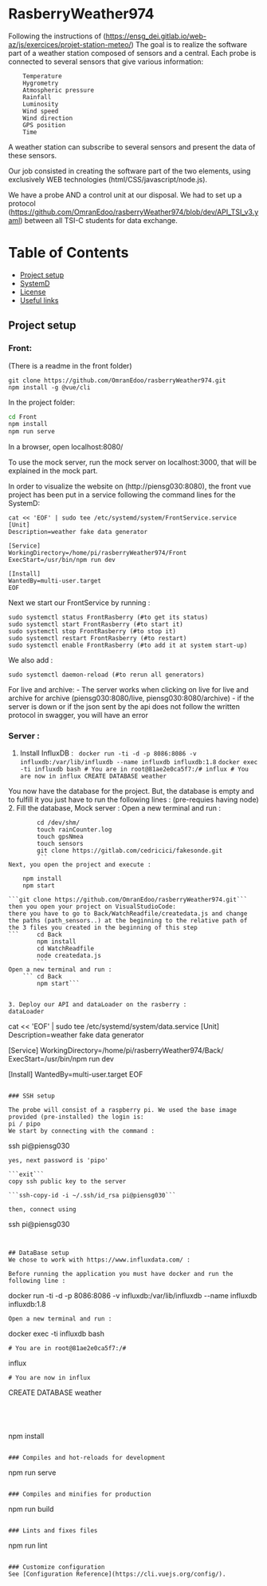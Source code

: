 # RasberryWeather974
Following the instructions of (https://ensg_dei.gitlab.io/web-az/js/exercices/projet-station-meteo/)
The goal is to realize the software part of a weather station composed of sensors and a central. Each probe is connected to several sensors that give various information:
```
    Temperature
    Hygrometry
    Atmospheric pressure
    Rainfall
    Luminosity
    Wind speed 
    Wind direction
    GPS position  
    Time
```
A weather station can subscribe to several sensors and present the data of these sensors.

Our job consisted in creating the software part of the two elements, using exclusively WEB technologies (html/CSS/javascript/node.js).

We have a probe AND a control unit at our disposal. We had to set up a protocol (https://github.com/OmranEdoo/rasberryWeather974/blob/dev/API_TSI_v3.yaml) between all TSI-C students for data exchange.

# Table of Contents

- [Project setup](#projectsetup)
- [SystemD](#systemd)
- [License](#license)
- [Useful links](#usefullinks)


## Project setup
### Front: 
(There is a readme in the front folder)

```
git clone https://github.com/OmranEdoo/rasberryWeather974.git
npm install -g @vue/cli  
```
In the project folder:
```cmd
cd Front 
npm install 
npm run serve 
```

In a browser, open localhost:8080/

To use the mock server, run the mock server on localhost:3000, that will be explained in the mock part.

In order to visualize the website on (http://piensg030:8080), the front vue project has been put in a service following the command lines for the SystemD: 
```
cat << 'EOF' | sudo tee /etc/systemd/system/FrontService.service
[Unit]
Description=weather fake data generator

[Service]
WorkingDirectory=/home/pi/rasberryWeather974/Front
ExecStart=/usr/bin/npm run dev

[Install]
WantedBy=multi-user.target
EOF
```
Next we start our FrontService by running :
```
sudo systemctl status FrontRasberry (#to get its status)
sudo systemctl start FrontRasberry (#to start it)
sudo systemctl stop FrontRasberry (#to stop it)
sudo systemctl restart FrontRasberry (#to restart)
sudo systemctl enable FrontRasberry (#to add it at system start-up)
```
We also add : 
```
sudo systemctl daemon-reload (#to rerun all generators)
```

For live and archive:
        - The server works when clicking on live for live and archive for archive (piensg030:8080/live, piensg030:8080/archive)
        - if the server is down or if the json sent by the api does not follow the written protocol in swagger, you will have an error 

### Server : 
1. Install InfluxDB : 
``` docker run -ti -d -p 8086:8086 -v influxdb:/var/lib/influxdb --name influxdb influxdb:1.8```
		```docker exec -ti influxdb bash
        # You are in root@81ae2e0ca5f7:/#
        influx
        # You are now in influx
        CREATE DATABASE weather```


You now have the database for the project. But, the database is empty and to fulfill it you just have to run the following lines : (pre-requies having node)
2. Fill the database, Mock server : 
Open a new terminal and run :

```     mkdir /dev/shm/ 
		cd /dev/shm/
		touch rainCounter.log
		touch gpsNmea
		touch sensors
		git clone https://gitlab.com/cedricici/fakesonde.git
        ```
Next, you open the project and execute : 
```
		npm install 
		npm start
```
```git clone https://github.com/OmranEdoo/rasberryWeather974.git```
then you open your project on VisualStudioCode:
there you have to go to Back/WatchReadfile/createdata.js and change the paths (path_sensors..) at the beginning to the relative path of the 3 files you created in the beginning of this step
```		cd Back
		npm install 
		cd WatchReadfile
		node createdata.js
        ```
Open a new terminal and run :
	```	cd Back 
		npm start```


3. Deploy our API and dataLoader on the rasberry :
dataLoader
```
cat << 'EOF' | sudo tee /etc/systemd/system/data.service
[Unit]
Description=weather fake data generator

[Service]
WorkingDirectory=/home/pi/rasberryWeather974/Back/
ExecStart=/usr/bin/npm run dev

[Install]
WantedBy=multi-user.target
EOF
```

### SSH setup

The probe will consist of a raspberry pi. We used the base image provided (pre-installed) the login is: 
pi / pipo
We start by connecting with the command :
```
ssh pi@piensg030
```
yes, next password is 'pipo'

```exit```
copy ssh public key to the server 

```ssh-copy-id -i ~/.ssh/id_rsa pi@piensg030```

then, connect using 
```
ssh pi@piensg030
```


## DataBase setup
We chose to work with https://www.influxdata.com/ :

Before running the application you must have docker and run the following line :
```

docker run -ti -d -p 8086:8086 -v influxdb:/var/lib/influxdb --name influxdb influxdb:1.8

```
Open a new terminal and run :
```
docker exec -ti influxdb bash
```
# You are in root@81ae2e0ca5f7:/#
```
influx
```
# You are now in influx
```
CREATE DATABASE weather
```




```
npm install
```

### Compiles and hot-reloads for development
```
npm run serve
```

### Compiles and minifies for production
```
npm run build
```

### Lints and fixes files
```
npm run lint
```

### Customize configuration
See [Configuration Reference](https://cli.vuejs.org/config/).


